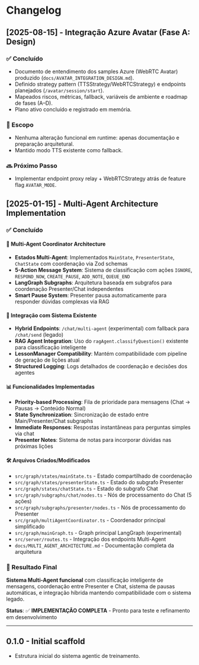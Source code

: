 # Changelog

## [2025-08-15] - Integração Azure Avatar (Fase A: Design)

### ✅ Concluído
- Documento de entendimento dos samples Azure (WebRTC Avatar) produzido (`docs/AVATAR_INTEGRATION_DESIGN.md`).
- Definido strategy pattern (TTSStrategy/WebRTCStrategy) e endpoints planejados (`/avatar/session/start`).
- Mapeados riscos, métricas, fallback, variáveis de ambiente e roadmap de fases (A–D).
- Plano ativo concluído e registrado em memória.

### 📌 Escopo
- Nenhuma alteração funcional em runtime: apenas documentação e preparação arquitetural.
- Mantido modo TTS existente como fallback.

### 🔜 Próximo Passo
- Implementar endpoint proxy relay + WebRTCStrategy atrás de feature flag `AVATAR_MODE`.


## [2025-01-15] - Multi-Agent Architecture Implementation

### ✅ Concluído

#### 🤖 Multi-Agent Coordinator Architecture
- **Estados Multi-Agent**: Implementados `MainState`, `PresenterState`, `ChatState` com coordenação via Zod schemas
- **5-Action Message System**: Sistema de classificação com ações `IGNORE`, `RESPOND_NOW`, `CREATE_PAUSE`, `ADD_NOTE`, `QUEUE_END`
- **LangGraph Subgraphs**: Arquitetura baseada em subgrafos para coordenação Presenter/Chat independentes
- **Smart Pause System**: Presenter pausa automaticamente para responder dúvidas complexas via RAG

#### 🔗 Integração com Sistema Existente
- **Hybrid Endpoints**: `/chat/multi-agent` (experimental) com fallback para `/chat/send` (legado)
- **RAG Agent Integration**: Uso do `ragAgent.classifyQuestion()` existente para classificação inteligente
- **LessonManager Compatibility**: Mantém compatibilidade com pipeline de geração de lições atual
- **Structured Logging**: Logs detalhados de coordenação e decisões dos agentes

#### 📊 Funcionalidades Implementadas
- **Priority-based Processing**: Fila de prioridade para mensagens (Chat → Pausas → Conteúdo Normal)
- **State Synchronization**: Sincronização de estado entre Main/Presenter/Chat subgraphs
- **Immediate Responses**: Respostas instantâneas para perguntas simples via chat
- **Presenter Notes**: Sistema de notas para incorporar dúvidas nas próximas lições

#### 🛠️ Arquivos Criados/Modificados
- `src/graph/states/mainState.ts` - Estado compartilhado de coordenação
- `src/graph/states/presenterState.ts` - Estado do subgrafo Presenter
- `src/graph/states/chatState.ts` - Estado do subgrafo Chat
- `src/graph/subgraphs/chat/nodes.ts` - Nós de processamento do Chat (5 ações)
- `src/graph/subgraphs/presenter/nodes.ts` - Nós de processamento do Presenter
- `src/graph/multiAgentCoordinator.ts` - Coordenador principal simplificado
- `src/graph/mainGraph.ts` - Graph principal LangGraph (experimental)
- `src/server/routes.ts` - Integração dos endpoints Multi-Agent
- `docs/MULTI_AGENT_ARCHITECTURE.md` - Documentação completa da arquitetura

### 🎯 Resultado Final

**Sistema Multi-Agent funcional** com classificação inteligente de mensagens, coordenação entre Presenter e Chat, sistema de pausas automáticas, e integração híbrida mantendo compatibilidade com o sistema legado.

**Status**: ✅ **IMPLEMENTAÇÃO COMPLETA** - Pronto para teste e refinamento em desenvolvimento

---

## 0.1.0 - Initial scaffold
- Estrutura inicial do sistema agentic de treinamento.
